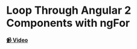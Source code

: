 # Loop Through Angular 2 Components with ngFor

**[📹 Video](https://egghead.io/lessons/angular-loop-through-angular-2-components-with-ngfor)**

